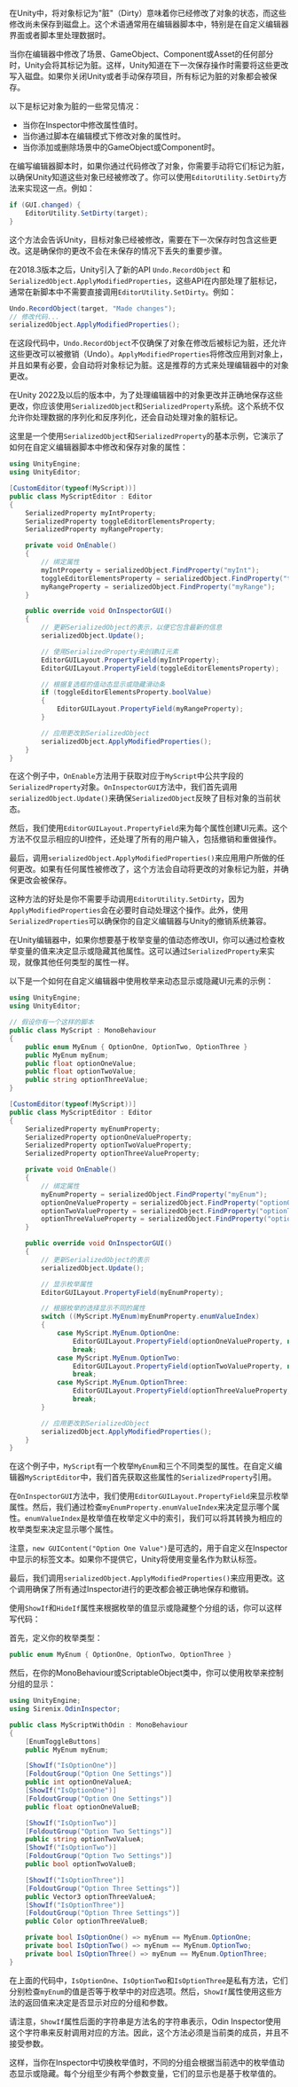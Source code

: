 在Unity中，将对象标记为"脏"（Dirty）意味着你已经修改了对象的状态，而这些修改尚未保存到磁盘上。这个术语通常用在编辑器脚本中，特别是在自定义编辑器界面或者脚本里处理数据时。

当你在编辑器中修改了场景、GameObject、Component或Asset的任何部分时，Unity会将其标记为脏。这样，Unity知道在下一次保存操作时需要将这些更改写入磁盘。如果你关闭Unity或者手动保存项目，所有标记为脏的对象都会被保存。

以下是标记对象为脏的一些常见情况：

-   当你在Inspector中修改属性值时。
-   当你通过脚本在编辑模式下修改对象的属性时。
-   当你添加或删除场景中的GameObject或Component时。

在编写编辑器脚本时，如果你通过代码修改了对象，你需要手动将它们标记为脏，以确保Unity知道这些对象已经被修改了。你可以使用`EditorUtility.SetDirty`方法来实现这一点。例如：

```csharp
if (GUI.changed) {
    EditorUtility.SetDirty(target);
}
```

这个方法会告诉Unity，目标对象已经被修改，需要在下一次保存时包含这些更改。这是确保你的更改不会在未保存的情况下丢失的重要步骤。

在2018.3版本之后，Unity引入了新的API `Undo.RecordObject` 和 `SerializedObject.ApplyModifiedProperties`，这些API在内部处理了脏标记，通常在新脚本中不需要直接调用`EditorUtility.SetDirty`。例如：

```csharp
Undo.RecordObject(target, "Made changes");
// 修改代码...
serializedObject.ApplyModifiedProperties();
```

在这段代码中，`Undo.RecordObject`不仅确保了对象在修改后被标记为脏，还允许这些更改可以被撤销（Undo）。`ApplyModifiedProperties`将修改应用到对象上，并且如果有必要，会自动将对象标记为脏。这是推荐的方式来处理编辑器中的对象更改。





在Unity 2022及以后的版本中，为了处理编辑器中的对象更改并正确地保存这些更改，你应该使用`SerializedObject`和`SerializedProperty`系统。这个系统不仅允许你处理数据的序列化和反序列化，还会自动处理对象的脏标记。

这里是一个使用`SerializedObject`和`SerializedProperty`的基本示例，它演示了如何在自定义编辑器脚本中修改和保存对象的属性：

```csharp
using UnityEngine;
using UnityEditor;

[CustomEditor(typeof(MyScript))]
public class MyScriptEditor : Editor
{
    SerializedProperty myIntProperty;
    SerializedProperty toggleEditorElementsProperty;
    SerializedProperty myRangeProperty;

    private void OnEnable()
    {
        // 绑定属性
        myIntProperty = serializedObject.FindProperty("myInt");
        toggleEditorElementsProperty = serializedObject.FindProperty("toggleEditorElements");
        myRangeProperty = serializedObject.FindProperty("myRange");
    }

    public override void OnInspectorGUI()
    {
        // 更新SerializedObject的表示，以便它包含最新的信息
        serializedObject.Update();

        // 使用SerializedProperty来创建UI元素
        EditorGUILayout.PropertyField(myIntProperty);
        EditorGUILayout.PropertyField(toggleEditorElementsProperty);

        // 根据复选框的值动态显示或隐藏滑动条
        if (toggleEditorElementsProperty.boolValue)
        {
            EditorGUILayout.PropertyField(myRangeProperty);
        }

        // 应用更改到SerializedObject
        serializedObject.ApplyModifiedProperties();
    }
}
```

在这个例子中，`OnEnable`方法用于获取对应于`MyScript`中公共字段的`SerializedProperty`对象。`OnInspectorGUI`方法中，我们首先调用`serializedObject.Update()`来确保`SerializedObject`反映了目标对象的当前状态。

然后，我们使用`EditorGUILayout.PropertyField`来为每个属性创建UI元素。这个方法不仅显示相应的UI控件，还处理了所有的用户输入，包括撤销和重做操作。

最后，调用`serializedObject.ApplyModifiedProperties()`来应用用户所做的任何更改。如果有任何属性被修改了，这个方法会自动将更改的对象标记为脏，并确保更改会被保存。

这种方法的好处是你不需要手动调用`EditorUtility.SetDirty`，因为`ApplyModifiedProperties`会在必要时自动处理这个操作。此外，使用`SerializedProperties`可以确保你的自定义编辑器与Unity的撤销系统兼容。









在Unity编辑器中，如果你想要基于枚举变量的值动态修改UI，你可以通过检查枚举变量的值来决定显示或隐藏其他属性。这可以通过`SerializedProperty`来实现，就像其他任何类型的属性一样。

以下是一个如何在自定义编辑器中使用枚举来动态显示或隐藏UI元素的示例：

```csharp
using UnityEngine;
using UnityEditor;

// 假设你有一个这样的脚本
public class MyScript : MonoBehaviour
{
    public enum MyEnum { OptionOne, OptionTwo, OptionThree }
    public MyEnum myEnum;
    public float optionOneValue;
    public float optionTwoValue;
    public string optionThreeValue;
}

[CustomEditor(typeof(MyScript))]
public class MyScriptEditor : Editor
{
    SerializedProperty myEnumProperty;
    SerializedProperty optionOneValueProperty;
    SerializedProperty optionTwoValueProperty;
    SerializedProperty optionThreeValueProperty;

    private void OnEnable()
    {
        // 绑定属性
        myEnumProperty = serializedObject.FindProperty("myEnum");
        optionOneValueProperty = serializedObject.FindProperty("optionOneValue");
        optionTwoValueProperty = serializedObject.FindProperty("optionTwoValue");
        optionThreeValueProperty = serializedObject.FindProperty("optionThreeValue");
    }

    public override void OnInspectorGUI()
    {
        // 更新SerializedObject的表示
        serializedObject.Update();

        // 显示枚举属性
        EditorGUILayout.PropertyField(myEnumProperty);

        // 根据枚举的选择显示不同的属性
        switch ((MyScript.MyEnum)myEnumProperty.enumValueIndex)
        {
            case MyScript.MyEnum.OptionOne:
                EditorGUILayout.PropertyField(optionOneValueProperty, new GUIContent("Option One Value"));
                break;
            case MyScript.MyEnum.OptionTwo:
                EditorGUILayout.PropertyField(optionTwoValueProperty, new GUIContent("Option Two Value"));
                break;
            case MyScript.MyEnum.OptionThree:
                EditorGUILayout.PropertyField(optionThreeValueProperty, new GUIContent("Option Three Value"));
                break;
        }

        // 应用更改到SerializedObject
        serializedObject.ApplyModifiedProperties();
    }
}
```

在这个例子中，`MyScript`有一个枚举`MyEnum`和三个不同类型的属性。在自定义编辑器`MyScriptEditor`中，我们首先获取这些属性的`SerializedProperty`引用。

在`OnInspectorGUI`方法中，我们使用`EditorGUILayout.PropertyField`来显示枚举属性。然后，我们通过检查`myEnumProperty.enumValueIndex`来决定显示哪个属性。`enumValueIndex`是枚举值在枚举定义中的索引，我们可以将其转换为相应的枚举类型来决定显示哪个属性。

注意，`new GUIContent("Option One Value")`是可选的，用于自定义在Inspector中显示的标签文本。如果你不提供它，Unity将使用变量名作为默认标签。

最后，我们调用`serializedObject.ApplyModifiedProperties()`来应用更改。这个调用确保了所有通过Inspector进行的更改都会被正确地保存和撤销。







使用`ShowIf`和`HideIf`属性来根据枚举的值显示或隐藏整个分组的话，你可以这样写代码：

首先，定义你的枚举类型：

```csharp
public enum MyEnum { OptionOne, OptionTwo, OptionThree }
```

然后，在你的MonoBehaviour或ScriptableObject类中，你可以使用枚举来控制分组的显示：

```csharp
using UnityEngine;
using Sirenix.OdinInspector;

public class MyScriptWithOdin : MonoBehaviour
{
    [EnumToggleButtons]
    public MyEnum myEnum;

    [ShowIf("IsOptionOne")]
    [FoldoutGroup("Option One Settings")]
    public int optionOneValueA;
    [ShowIf("IsOptionOne")]
    [FoldoutGroup("Option One Settings")]
    public float optionOneValueB;

    [ShowIf("IsOptionTwo")]
    [FoldoutGroup("Option Two Settings")]
    public string optionTwoValueA;
    [ShowIf("IsOptionTwo")]
    [FoldoutGroup("Option Two Settings")]
    public bool optionTwoValueB;

    [ShowIf("IsOptionThree")]
    [FoldoutGroup("Option Three Settings")]
    public Vector3 optionThreeValueA;
    [ShowIf("IsOptionThree")]
    [FoldoutGroup("Option Three Settings")]
    public Color optionThreeValueB;

    private bool IsOptionOne() => myEnum == MyEnum.OptionOne;
    private bool IsOptionTwo() => myEnum == MyEnum.OptionTwo;
    private bool IsOptionThree() => myEnum == MyEnum.OptionThree;
}
```

在上面的代码中，`IsOptionOne`、`IsOptionTwo`和`IsOptionThree`是私有方法，它们分别检查`myEnum`的值是否等于枚举中的对应选项。然后，`ShowIf`属性使用这些方法的返回值来决定是否显示对应的分组和参数。

请注意，`ShowIf`属性后面的字符串是方法名的字符串表示，Odin Inspector使用这个字符串来反射调用对应的方法。因此，这个方法必须是当前类的成员，并且不接受参数。

这样，当你在Inspector中切换枚举值时，不同的分组会根据当前选中的枚举值动态显示或隐藏。每个分组至少有两个参数变量，它们的显示也是基于枚举值的。